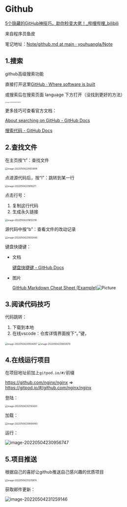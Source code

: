 # Github

[5个隐藏的GitHub神技巧，助你秒变大佬！\_哔哩哔哩\_bilibili](https://www.bilibili.com/video/BV1q54y1f7h6?spm_id_from=333.337.search-card.all.click)

来自程序员鱼皮

笔记地址：[Note/github\.md at main · youhuangla/Note](https://github.com/youhuangla/Note/blob/main/web/github.md)

## 1.搜索

github高级搜索功能

直接打开这里[GitHub · Where software is built](https://github.com/search/advanced)

或搜索后在搜索页面 language 下方打开（没找到更好的方法）

<img src="img/image-20220504225139153.png" alt="image-20220504225139153" style="zoom: 25%;" />

更多技巧可查看官方文档：

[About searching on GitHub \- GitHub Docs](https://docs.github.com/cn/search-github/getting-started-with-searching-on-github/about-searching-on-github)

[搜索代码 \- GitHub Docs](https://docs.github.com/cn/search-github/searching-on-github/searching-code)

## 2.查找文件

在主页按“t”：查找文件

<img src="img/image-20220504225403858.png" alt="image-20220504225403858" style="zoom:50%;" />

点进源代码后，按“l”：跳转到某一行

<img src="img/image-20220504225816271.png" alt="image-20220504225816271" style="zoom:50%;" />

点击行号：

1. 复制这行代码
2. 生成永久链接

<img src="img/image-20220504225652318.png" alt="image-20220504225652318" style="zoom:50%;" />

源代码中按“b”：查看文件的改动记录

<img src="img/image-20220504225932440.png" alt="image-20220504225932440" style="zoom:50%;" />

键盘快捷键：

- 文档

  [键盘快捷键 \- GitHub Docs](https://docs.github.com/cn/get-started/using-github/keyboard-shortcuts)

- 图片

  [GitHub Markdown Cheat Sheet \(Example\)](https://coderwall.com/p/ln-ira/github-markdown-cheat-sheet)![Picture](img/gs.png)

## 3.阅读代码技巧

代码跳转：

1. 下载到本地
2. 在线vscode：仓库详情界面按下“。”键，

<img src="img/image-20220504230504057.png" alt="image-20220504230504057" style="zoom:50%;" />

<img src="img/image-20220504230630070.png" alt="image-20220504230630070" style="zoom:50%;" />

## 4.在线运行项目

在项目地址前加上`gitpod.io/#/`前缀

https://github.com/nginx/nginx  => https://gitpod.io/#/github.com/nginx/nginx

登陆：

<img src="img/image-20220504230740420.png" alt="image-20220504230740420" style="zoom:50%;" />

加载：

<img src="img/image-20220504230844063.png" alt="image-20220504230844063" style="zoom:50%;" />

运行：

![image-20220504230956747](img/image-20220504230956747.png)



## 5.项目推送

根据自己的喜好让github推送自己感兴趣的优质项目

<img src="img/image-20220504231235874.png" alt="image-20220504231235874" style="zoom:50%;" />



获取邮件更新：

![image-20220504231259146](img/image-20220504231259146.png)
